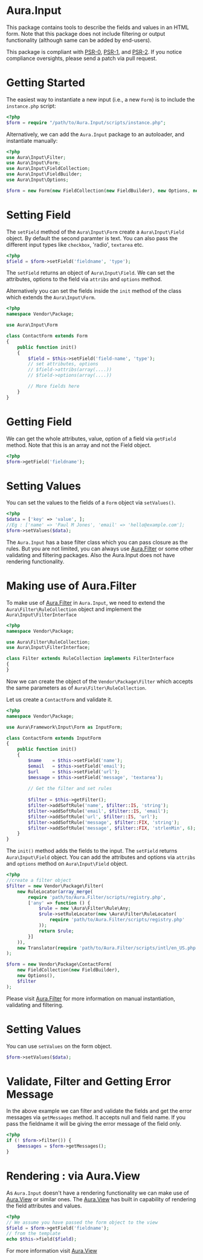 Aura.Input
==========

This package contains tools to describe the fields and values in an HTML form.
Note that this package does not include filtering or output functionality
(although same can be added by end-users).

This package is compliant with [PSR-0][], [PSR-1][], and [PSR-2][]. If you
notice compliance oversights, please send a patch via pull request.

[PSR-0]: https://github.com/php-fig/fig-standards/blob/master/accepted/PSR-0.md
[PSR-1]: https://github.com/php-fig/fig-standards/blob/master/accepted/PSR-1-basic-coding-standard.md
[PSR-2]: https://github.com/php-fig/fig-standards/blob/master/accepted/PSR-2-coding-style-guide.md

Getting Started
===============

The easiest way to instantiate a new input (i.e., a new `Form`) 
is to include the `instance.php` script:

```php
<?php
$form = require "/path/to/Aura.Input/scripts/instance.php";
```

Alternatively, we can add the `Aura.Input` package to an autoloader, and
instantiate manually:

```php
<?php
use Aura\Input\Filter;
use Aura\Input\Form;
use Aura\Input\FieldCollection;
use Aura\Input\FieldBuilder;
use Aura\Input\Options;

$form = new Form(new FieldCollection(new FieldBuilder), new Options, new Filter);
```

Setting Field
=============

The `setField` method of the `Aura\Input\Form` create a `Aura\Input\Field`
object. By default the second paramter is text. You can also pass the different
input types like `checkbox`, 'radio', `textarea` etc.

```php
<?php
$field = $form->setField('fieldname', 'type');
```

The `setField` returns an object of `Aura\Input\Field`. We can set the 
attributes, options to the field via `attribs` and `options` method.

Alternatively you can set the fields inside the `init` method of the 
class which extends the `Aura\Input\Form`.

```php
<?php
namespace Vendor\Package;

use Aura\Input\Form

class ContactForm extends Form
{
    public function init()
    {
        $field = $this->setField('field-name', 'type');
        // set attributes, options
        // $field->attribs(array(....))
        // $field->options(array(....))

        // More fields here
    }
}
```

Getting Field
=============

We can get the whole attributes, value, option of a field via `getField`
method. Note that this is an array and not the Field object.

```php
<?php
$form->getField('fieldname');
```

Setting Values
==============
You can set the values to the fields of a `Form` object via `setValues()`.

```php
<?php
$data = ['key' => 'value', ]; 
//Eg : ['name' => 'Paul M Jones', 'email' => 'hello@example.com'];
$form->setValues($data);
```

The `Aura.Input` has a base filter class which you can pass closure as the rules.
But you are not limited, you can always use [Aura.Filter][] or some other 
validating and filtering packages. Also the Aura.Input does not have 
rendering functionality.

Making use of Aura.Filter
=========================

To make use of [Aura.Filter][] in `Aura.Input`, we need to extend the 
`Aura\Filter\RuleCollection` object and implement the `Aura\Input\FilterInterface`

```php
<?php
namespace Vendor\Package;

use Aura\Filter\RuleCollection;
use Aura\Input\FilterInterface;

class Filter extends RuleCollection implements FilterInterface
{
}
```

Now we can create the object of the `Vendor\Package\Filter` which accepts 
the same parameters as of `Aura\Filter\RuleCollection`.

Let us create a `ContactForm` and validate it.

```php
<?php
namespace Vendor\Package;

use Aura\Framework\Input\Form as InputForm;

class ContactForm extends InputForm
{
    public function init()
    {
        $name    = $this->setField('name');
        $email   = $this->setField('email');
        $url     = $this->setField('url');
        $message = $this->setField('message', 'textarea');
        
        // Get the filter and set rules
        
        $filter = $this->getFilter();
        $filter->addSoftRule('name', $filter::IS, 'string');
        $filter->addSoftRule('email', $filter::IS, 'email');
        $filter->addSoftRule('url', $filter::IS, 'url');
        $filter->addSoftRule('message', $filter::FIX, 'string');
        $filter->addSoftRule('message', $filter::FIX, 'strlenMin', 6);
    }
}
```

The `init()` method adds the fields to the input. The `setField` returns 
`Aura\Input\Field` object. You can add the attributes and options via `attribs`
and `options` method on `Aura\Input\Field` object.

```php
<?php
//create a filter object
$filter = new Vendor\Package\Filter(
    new RuleLocator(array_merge(
        require 'path/to/Aura.Filter/scripts/registry.php',
        ['any' => function () {
            $rule = new \Aura\Filter\Rule\Any;
            $rule->setRuleLocator(new \Aura\Filter\RuleLocator(
                require 'path/to/Aura.Filter/scripts/registry.php'
            ));
            return $rule;
        }]
    )),
    new Translator(require 'path/to/Aura.Filter/scripts/intl/en_US.php')
);

$form = new Vendor\Package\ContactForm(
    new FieldCollection(new FieldBuilder),
    new Options(),
    $filter
);
```

Please visit [Aura.Filter][] for more information on manual instantiation, 
validating and filtering.

Setting Values
==============

You can use `setValues` on the form object.

```php
$form->setValues($data);
```

Validate, Filter and Getting Error Message
==========================================
In the above example we can filter and validate the fields and get the
error messages via `getMessages` method. It accepts null and field name.
If you pass the fieldname it will be giving the error message of the 
field only.

```php
<?php
if (! $form->filter()) {
    $messages = $form->getMessages();
}
```

Rendering : via Aura.View
=========================

As `Aura.Input` doesn't have a rendering functionality we can make use 
of [Aura.View][] or similar ones. The [Aura.View][] has built in capability
of rendering the field attributes and values.

```php
<?php
// We assume you have passed the form object to the view
$field = $form->getField('fieldname');
// from the template
echo $this->field($field);
```

For more information visit [Aura.View][]

[Aura.Di]: https://github.com/auraphp/Aura.Di
[Aura.Filter]: https://github.com/auraphp/Aura.Filter
[Aura.View]: https://github.com/auraphp/Aura.View
